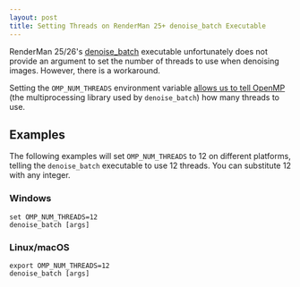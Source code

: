 ```yaml
---
layout: post
title: Setting Threads on RenderMan 25+ denoise_batch Executable
---
```

RenderMan 25/26's [denoise_batch](https://rmanwiki-26.pixar.com/space/REN26/19661811/Denoiser+Command+Line) executable unfortunately does not provide an argument to set the number of threads to use when denoising images. However, there is a workaround.

Setting the `OMP_NUM_THREADS` environment variable [allows us to tell OpenMP](https://www.openmp.org/spec-html/5.0/openmpse50.html) (the multiprocessing library used by `denoise_batch`) how many threads to use.

## Examples
The following examples will set `OMP_NUM_THREADS` to 12 on different platforms, telling the `denoise_batch` executable to use 12 threads. You can substitute 12 with any integer.
### Windows
```
set OMP_NUM_THREADS=12
denoise_batch [args]
```
### Linux/macOS
```
export OMP_NUM_THREADS=12
denoise_batch [args]
```
